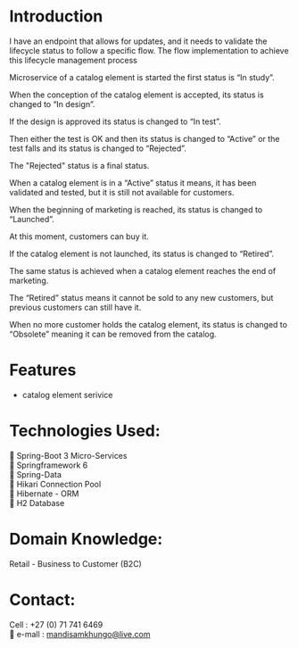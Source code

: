 # Introduction
I have an endpoint that allows for updates, and it needs to validate the lifecycle status to follow a specific flow. The flow implementation to achieve this lifecycle management process 

Microservice of a catalog element is started the first status is “In study”. 

When the conception of the catalog element is accepted, its status is changed to “In design”.

If the design is approved its status is changed to “In test”.


Then either the test is OK and then its status is changed to “Active” or the test falls and its status is changed to “Rejected”.

The "Rejected" status is a final status. 

When a catalog element is in a “Active” status it means, it has been validated and tested, but it is still not available for customers.

When the beginning of marketing is reached, its status is changed to “Launched”.

At this moment, customers can buy it.

If the catalog element is not launched, its status is changed to “Retired”.

The same status is achieved when a catalog element reaches the end of marketing.  

The “Retired” status means it cannot be sold to any new customers, but previous customers can still have it. 

When no more customer holds the catalog element, its status is changed to “Obsolete” meaning it can be removed from the catalog.

# Features <br/>
  - catalog element serivice


# Technologies Used: 

🔘   Spring-Boot 3 Micro-Services <br/>
🔘   Springframework 6 <br/>
🔘   Spring-Data <br/>
🔘   Hikari Connection Pool <br/>
🔘   Hibernate - ORM <br/>
🔘   H2 Database <br/>

# Domain Knowledge: 
Retail - Business to Customer (B2C)

# Contact:

Cell : +27 (0) 71 741 6469 <br/>
📧 e-mall : mandisamkhungo@live.com <br/>
